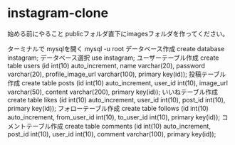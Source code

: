 # instagram-clone

始める前にやること
publicフォルダ直下にimagesフォルダを作ってください。

ターミナルで
mysqlを開く
mysql -u root
データベース作成
create database instagram; 
データベース選択
use instagram;
ユーザーテーブル作成
create table users (id int(10) auto_increment, name varchar(20), password varchar(20), profile_image_url varchar(100), primary key(id));
投稿テーブル作成
create table posts (id int(10) auto_increment, user_id int(10), image_url varchar(50), content varchar(200), primary key(id));
いいねテーブル作成
create table likes (id int(10) auto_increment, user_id int(10), post_id int(10), primary key(id));
フォローテーブル作成
create table follows (id int(10) auto_increment, from_user_id int(10), to_user_id int(10), primary key(id));
コメントテーブル作成
create table comments (id int(10) auto_increment, post_id int(10), user_id int(10), comment varchar(100), primary key(id));
